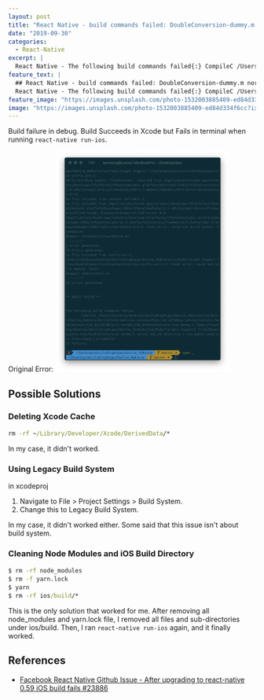 ```yaml
---
layout: post
title: "React Native - build commands failed: DoubleConversion-dummy.m normal x86_64 objective-c com.apple.compilers.llvm.clang.1_0.compiler"
date: "2019-09-30"
categories:
  - React-Native
excerpt: |
  React Native - The following build commands failed{:} CompileC /Users/leonkong/Desktop/dev/CodingHippo/Native_Makkcha/ios/build/Native_Makkcha/Build/Intermediates.noindex/Pods.build/Debug-iphonesimulator/DoubleConversion.build/Objects-normal/x86_64/DoubleConversion-dummy.o /Users/leonkong/Desktop/dev/CodingHippo/Native_Makkcha/ios/Pods/Target\ Support\ Files/DoubleConversion/DoubleConversion-dummy.m normal x86_64 objective-c com.apple.compilers.llvm.clang.1_0.compiler
feature_text: |
  ## React Native - build commands failed: DoubleConversion-dummy.m normal x86_64 objective-c com.apple.compilers.llvm.clang.1_0.compiler
  React Native - The following build commands failed{:} CompileC /Users/leonkong/Desktop/dev/CodingHippo/Native_Makkcha/ios/build/Native_Makkcha/Build/Intermediates.noindex/Pods.build/Debug-iphonesimulator/DoubleConversion.build/Objects-normal/x86_64/DoubleConversion-dummy.o /Users/leonkong/Desktop/dev/CodingHippo/Native_Makkcha/ios/Pods/Target\ Support\ Files/DoubleConversion/DoubleConversion-dummy.m normal x86_64 objective-c com.apple.compilers.llvm.clang.1_0.compiler
feature_image: "https://images.unsplash.com/photo-1532003885409-ed84d334f6cc?ixlib=rb-1.2.1&ixid=eyJhcHBfaWQiOjEyMDd9&auto=format&fit=crop&w=1350&q=80"
image: "https://images.unsplash.com/photo-1532003885409-ed84d334f6cc?ixlib=rb-1.2.1&ixid=eyJhcHBfaWQiOjEyMDd9&auto=format&fit=crop&w=1350&q=80"
---
```


Build failure in debug.
Build Succeeds in Xcode but Fails in terminal when running `react-native run-ios`.

Original Error:
<img src="https://github.com/ChaeWonKong/image-resource/blob/master/e1.png?raw=true" height="450px" />

## Possible Solutions
### Deleting Xcode Cache

```cmd
rm -rf ~/Library/Developer/Xcode/DerivedData/*
```

In my case, it didn't worked.

### Using Legacy Build System

in xcodeproj

1. Navigate to File > Project Settings > Build System.
2. Change this to Legacy Build System.

In my case, it didn't worked either. Some said that this issue isn't about build system.

### Cleaning Node Modules and iOS Build Directory

```cmd
$ rm -rf node_modules
$ rm -f yarn.lock
$ yarn
$ rm -rf ios/build/*
```

This is the only solution that worked for me. After removing all node_modules and yarn.lock file, I removed all files and sub-directories under ios/build.
Then, I ran `react-native run-ios` again, and it finally worked.


## References
- [Facebook React Native Github Issue - After upgrading to react-native 0.59 iOS build fails #23886](https://github.com/facebook/react-native/issues/23886)